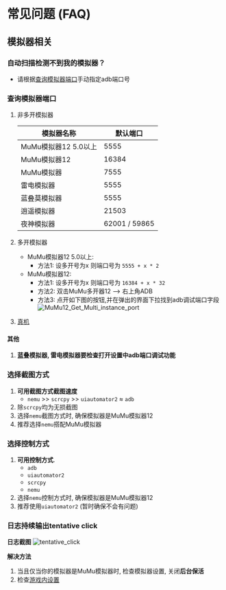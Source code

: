# 常见问题 (FAQ)
## 模拟器相关
### 自动扫描检测不到我的模拟器？
- 请根据[查询模拟器端口](#查询模拟器端口)手动指定adb端口号
### 查询模拟器端口
1. 非多开模拟器

    | 模拟器名称           | 默认端口         |
    |-----------------|--------------|
    | MuMu模拟器12 5.0以上 | 5555         |
    | MuMu模拟器12       | 16384        |
    | MuMu模拟器         | 7555         |
    | 雷电模拟器           | 5555         |
    | 蓝叠莫模拟器          | 5555         |
    | 逍遥模拟器           | 21503        |
    | 夜神模拟器           | 62001 / 59865 |

2. 多开模拟器
   - MuMu模拟器12 5.0以上:
     - 方法1: 设多开号为x 则端口号为 ```5555 + x * 2```
   - MuMu模拟器12:
     - 方法1: 设多开号为x 则端口号为 ```16384 + x * 32```
     - 方法2: 双击MuMu多开器12 --> 右上角ADB
     - 方法3: 
        点开如下图的按钮,并在弹出的界面下拉找到adb调试端口字段
        ![MuMu12_Get_Multi_instance_port](/assets/faq/MuMu12_Get_Multi_instance_port.png)

3. [真机](/usage_doc/guide.md#在安卓真机运行游戏电脑运行baas)

#### 其他
1. **蓝叠模拟器, 雷电模拟器要检查打开设置中adb端口调试功能**

### 选择截图方式
1. **可用截图方式截图速度**
    - ```nemu``` >> ```scrcpy``` >> ```uiautomator2``` ≈ ```adb```
2. 除```scrcpy```均为无损截图
3. 选择```nemu```截图方式时, 确保模拟器是MuMu模拟器12
4. 推荐选择```nemu```搭配MuMu模拟器
### 选择控制方式
1. **可用控制方式**.
    - ```adb```
    - ```uiautomator2```
    - ```scrcpy```
    - ```nemu```
2. 选择```nemu```控制方式时, 确保模拟器是MuMu模拟器12
3. 推荐使用```uiautomator2``` (暂时确保不会有问题)
### 日志持续输出tentative click
**日志截图**
![tentative_click](/assets/faq/log_continuous_tentative_click.png)

**解决方法**
1. 当且仅当你的模拟器是MuMu模拟器时, 检查模拟器设置, 关闭**后台保活**
2. 检查[游戏内设置](/usage_doc/config#游戏内设置)
